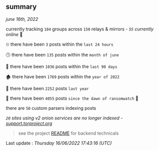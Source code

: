 
## summary
_june 16th, 2022_

currently tracking `104` groups across `150` relays & mirrors - _`55` currently online_ 📡

⏲ there have been `3` posts within the `last 24 hours`

🕓 there have been `135` posts within the `month of june`

📅 there have been `1036` posts within the `last 90 days`

🏚 there have been `1769` posts within the `year of 2022`

🚀 there have been `2252` posts `last year`

🦕 there have been `4055` posts `since the dawn of ransomwatch` 🐣

there are `50` custom parsers indexing posts

_`20` sites using v2 onion services are no longer indexed - [support.torproject.org](https://support.torproject.org/onionservices/v2-deprecation/)_

> see the project [README](https://github.com/jmousqueton/ransomwatch#readme) for backend technicals



Last update : _Thursday 16/06/2022 17:43:16 (UTC)_

